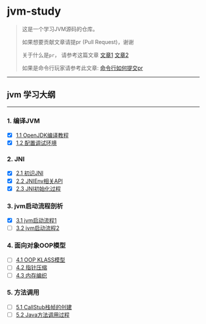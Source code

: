 # jvm-study

> 这是一个学习JVM源码的仓库。
> 
> 如果想要贡献文章请提pr (Pull Request)，谢谢
> 
> 关于什么是`pr`， 请参考这篇文章 [文章1](https://www.jianshu.com/p/a31a888ac46b)
>  [文章2](https://blog.csdn.net/qq_33429968/article/details/62219783)
> 
> 如果是命令行玩家请参考此文章: [命令行如何提交pr](http://www.ruanyifeng.com/blog/2017/07/pull_request.html)
<hr>

## jvm 学习大纲

<hr>

### 1. 编译JVM
* [x] [1.1 OpenJDK编译教程](src/autorun/jvm/enviment/ENVIMENT_INIT.md)
* [x] [1.2 配置调试环境](src/autorun/jvm/enviment/IDE_DEBUG.md) </br>

### 2. JNI
- [x] [2.1 初识JNI](src/autorun/jvm/jni/README.md) </br>
- [x] [2.2 JNIEnv相关API](src/autorun/jvm/jni/JNIEnvAPI.md) </br>
- [x] [2.3 JNI初始化过程](src/autorun/jvm/jni/JNI_INIT.md)

### 3. jvm启动流程剖析
- [x] [3.1 jvm启动流程1](src/autorun/jvm/start/README.md) </br>
- [ ] [3.2 jvm启动流程2](src/autorun/jvm/start/README2.md) </br>

### 4. 面向对象OOP模型
- [ ] [4.1 OOP KLASS模型](src/autorun/jvm/oop/OOP.md) </br>
- [ ] [4.2 指针压缩](src/autorun/jvm/oop/Compressed_Oops.md) </br>
- [ ] [4.3 内存编织](src/autorun/jvm/oop/Memory_Weave.md) </br>

### 5. 方法调用
- [ ] [5.1 CallStub栈帧的创建](src/autorun/jvm/method/CALL_STUB.md) </br>
- [ ] [5.2 Java方法调用过程](src/autorun/jvm/method/JAVA_CALLS.md) </br>
